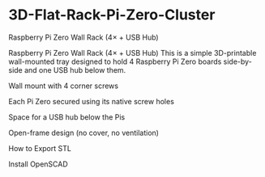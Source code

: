 # 3D-Flat-Rack-Pi-Zero-Cluster
Raspberry Pi Zero Wall Rack (4× + USB Hub)

Raspberry Pi Zero Wall Rack (4× + USB Hub)
This is a simple 3D-printable wall-mounted tray designed to hold 4 Raspberry Pi Zero boards side-by-side and one USB hub below them.

Wall mount with 4 corner screws

Each Pi Zero secured using its native screw holes

Space for a USB hub below the Pis

Open-frame design (no cover, no ventilation)

How to Export STL

Install OpenSCAD
